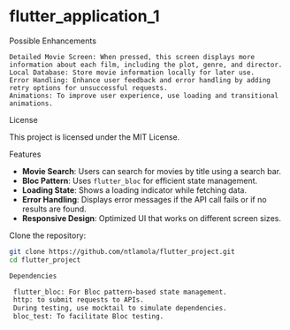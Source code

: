 # flutter_application_1

Possible Enhancements

    Detailed Movie Screen: When pressed, this screen displays more information about each film, including the plot, genre, and director.
    Local Database: Store movie information locally for later use.
    Error Handling: Enhance user feedback and error handling by adding retry options for unsuccessful requests.
    Animations: To improve user experience, use loading and transitional animations.

License

This project is licensed under the MIT License.

Features

- **Movie Search**: Users can search for movies by title using a search bar.
- **Bloc Pattern**: Uses `flutter_bloc` for efficient state management.
- **Loading State**: Shows a loading indicator while fetching data.
- **Error Handling**: Displays error messages if the API call fails or if no results are found.
- **Responsive Design**: Optimized UI that works on different screen sizes.

Clone the repository:

   ```bash
   git clone https://github.com/ntlamola/flutter_project.git
   cd flutter_project

Dependencies

    flutter_bloc: For Bloc pattern-based state management.
    http: to submit requests to APIs.
    During testing, use mocktail to simulate dependencies.
    bloc_test: To facilitate Bloc testing.